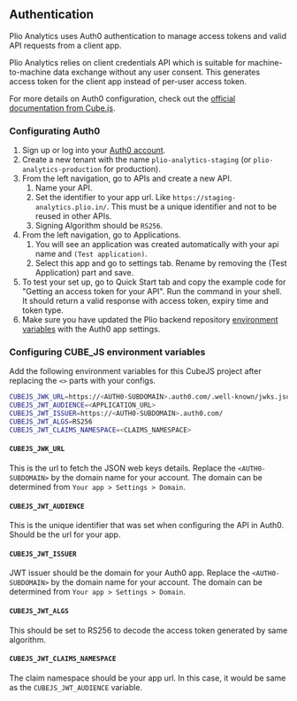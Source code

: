 ## Authentication
Plio Analytics uses Auth0 authentication to manage access tokens and valid API requests from a client app.

Plio Analytics relies on client credentials API which is suitable for machine-to-machine data exchange without any user consent. This generates access token for the client app instead of per-user access token.

For more details on Auth0 configuration, check out the [official documentation from Cube.js](https://cube.dev/docs/security/jwt/auth0).

### Configurating Auth0
1. Sign up or log into your [Auth0 account](https://auth0.com/).
2. Create a new tenant with the name `plio-analytics-staging` (or `plio-analytics-production` for production).
3. From the left navigation, go to APIs and create a new API.
   1. Name your API.
   2. Set the identifier to your app url. Like `https://staging-analytics.plio.in/`. This must be a unique identifier and not to be reused in other APIs.
   3. Signing Algorithm should be `RS256`.
4. From the left navigation, go to Applications.
   1. You will see an application was created automatically with your api name and `(Test application)`.
   2. Select this app and go to settings tab. Rename by removing the (Test Application) part and save.
5. To test your set up, go to Quick Start tab and copy the example code for "Getting an access token for your API". Run the command in your shell. It should return a valid response with access token, expiry time and token type.
6. Make sure you have updated the Plio backend repository [environment variables](https://github.com/avantifellows/blob/master/docs/ENV.md#auth0-for-plio-analytics) with the Auth0 app settings.


### Configuring CUBE_JS environment variables
Add the following environment variables for this CubeJS project after replacing the `<>` parts with your configs.
```sh
CUBEJS_JWK_URL=https://<AUTH0-SUBDOMAIN>.auth0.com/.well-known/jwks.json
CUBEJS_JWT_AUDIENCE=<APPLICATION_URL>
CUBEJS_JWT_ISSUER=https://<AUTH0-SUBDOMAIN>.auth0.com/
CUBEJS_JWT_ALGS=RS256
CUBEJS_JWT_CLAIMS_NAMESPACE=<CLAIMS_NAMESPACE>
```

#### `CUBEJS_JWK_URL`
This is the url to fetch the JSON web keys details. Replace the `<AUTH0-SUBDOMAIN>` by the domain name for your account. The domain can be determined from `Your app > Settings > Domain`.

#### `CUBEJS_JWT_AUDIENCE`
This is the unique identifier that was set when configuring the API in Auth0. Should be the url for your app.

#### `CUBEJS_JWT_ISSUER`
JWT issuer should be the domain for your Auth0 app. Replace the `<AUTH0-SUBDOMAIN>` by the domain name for your account. The domain can be determined from `Your app > Settings > Domain`.

#### `CUBEJS_JWT_ALGS`
This should be set to RS256 to decode the access token generated by same algorithm.

#### `CUBEJS_JWT_CLAIMS_NAMESPACE`
The claim namespace should be your app url. In this case, it would be same as the `CUBEJS_JWT_AUDIENCE` variable.
